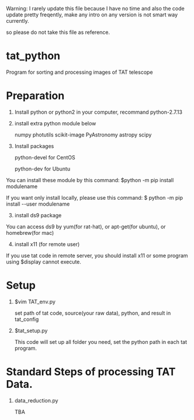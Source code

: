 Warning: I rarely update this file because I have no time and also the code update pretty freqently, make any intro on any version is not smart way currently.

so please do not take this file as reference.

# tat_python
Program for sorting and processing images of TAT telescope

# Preparation

1. Install python or python2 in your computer, recommand python-2.7.13

2. install extra python module below

	numpy
	photutils
	scikit-image
	PyAstronomy
	astropy
	scipy
3. Install packages
	
	python-devel for CentOS

	python-dev for Ubuntu

You can install these module by this command: $python -m pip install modulename

If you want only install locally, please use this command: $ python -m pip install --user modulename

3. install ds9 package

You can access ds9 by yum(for rat-hat), or apt-get(for ubuntu), or homebrew(for mac)

4. install x11 (for remote user)

If you use tat code in remote server, you should install x11 or some program using $display cannot execute.

# Setup
1. $vim TAT_env.py 

	set path of tat code, source(your raw data), python, and result in tat_config

2. $tat_setup.py

	This code will set up all folder you need, set the python path in each tat program.

# Standard Steps of processing TAT Data.

1. data_reduction.py

    TBA

